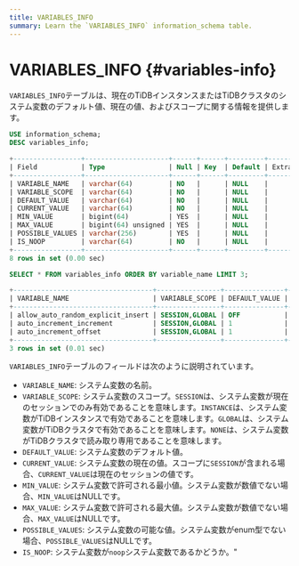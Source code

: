 ```yaml
---
title: VARIABLES_INFO
summary: Learn the `VARIABLES_INFO` information_schema table.
---
```


# VARIABLES\_INFO {#variables-info}

`VARIABLES_INFO`テーブルは、現在のTiDBインスタンスまたはTiDBクラスタのシステム変数のデフォルト値、現在の値、およびスコープに関する情報を提供します。

```sql
USE information_schema;
DESC variables_info;
```

```sql
+-----------------+---------------------+------+------+---------+-------+
| Field           | Type                | Null | Key  | Default | Extra |
+-----------------+---------------------+------+------+---------+-------+
| VARIABLE_NAME   | varchar(64)         | NO   |      | NULL    |       |
| VARIABLE_SCOPE  | varchar(64)         | NO   |      | NULL    |       |
| DEFAULT_VALUE   | varchar(64)         | NO   |      | NULL    |       |
| CURRENT_VALUE   | varchar(64)         | NO   |      | NULL    |       |
| MIN_VALUE       | bigint(64)          | YES  |      | NULL    |       |
| MAX_VALUE       | bigint(64) unsigned | YES  |      | NULL    |       |
| POSSIBLE_VALUES | varchar(256)        | YES  |      | NULL    |       |
| IS_NOOP         | varchar(64)         | NO   |      | NULL    |       |
+-----------------+---------------------+------+------+---------+-------+
8 rows in set (0.00 sec)
```

```sql
SELECT * FROM variables_info ORDER BY variable_name LIMIT 3;
```

```sql
+-----------------------------------+----------------+---------------+---------------+-----------+-----------+-----------------+---------+
| VARIABLE_NAME                     | VARIABLE_SCOPE | DEFAULT_VALUE | CURRENT_VALUE | MIN_VALUE | MAX_VALUE | POSSIBLE_VALUES | IS_NOOP |
+-----------------------------------+----------------+---------------+---------------+-----------+-----------+-----------------+---------+
| allow_auto_random_explicit_insert | SESSION,GLOBAL | OFF           | OFF           |      NULL |      NULL | NULL            | NO      |
| auto_increment_increment          | SESSION,GLOBAL | 1             | 1             |         1 |     65535 | NULL            | NO      |
| auto_increment_offset             | SESSION,GLOBAL | 1             | 1             |         1 |     65535 | NULL            | NO      |
+-----------------------------------+----------------+---------------+---------------+-----------+-----------+-----------------+---------+
3 rows in set (0.01 sec)
```

`VARIABLES_INFO`テーブルのフィールドは次のように説明されています。

- `VARIABLE_NAME`: システム変数の名前。
- `VARIABLE_SCOPE`: システム変数のスコープ。`SESSION`は、システム変数が現在のセッションでのみ有効であることを意味します。`INSTANCE`は、システム変数がTiDBインスタンスで有効であることを意味します。`GLOBAL`は、システム変数がTiDBクラスタで有効であることを意味します。`NONE`は、システム変数がTiDBクラスタで読み取り専用であることを意味します。
- `DEFAULT_VALUE`: システム変数のデフォルト値。
- `CURRENT_VALUE`: システム変数の現在の値。スコープに`SESSION`が含まれる場合、`CURRENT_VALUE`は現在のセッションの値です。
- `MIN_VALUE`: システム変数で許可される最小値。システム変数が数値でない場合、`MIN_VALUE`はNULLです。
- `MAX_VALUE`: システム変数で許可される最大値。システム変数が数値でない場合、`MAX_VALUE`はNULLです。
- `POSSIBLE_VALUES`: システム変数の可能な値。システム変数がenum型でない場合、`POSSIBLE_VALUES`はNULLです。
- `IS_NOOP`: システム変数が`noop`システム変数であるかどうか。"
